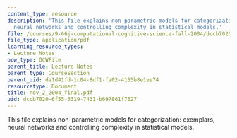```yaml
---
content_type: resource
description: 'This file explains non-parametric models for categorization: exemplars,
  neural networks and controlling complexity in statistical models.'
file: /courses/9-66j-computational-cognitive-science-fall-2004/dccb70206f5533197431b697861f7327_nov_2_2004_final.pdf
file_type: application/pdf
learning_resource_types:
- Lecture Notes
ocw_type: OCWFile
parent_title: Lecture Notes
parent_type: CourseSection
parent_uid: da1d41fd-1c04-8df1-fa02-4155b8e1ee74
resourcetype: Document
title: nov_2_2004_final.pdf
uid: dccb7020-6f55-3319-7431-b697861f7327
---
```

This file explains non-parametric models for categorization: exemplars, neural networks and controlling complexity in statistical models.

